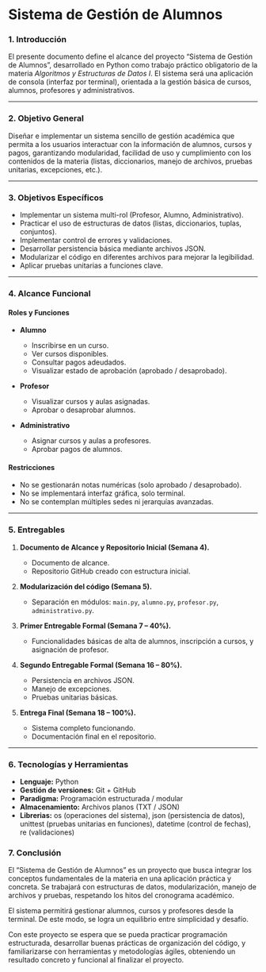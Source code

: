 # Sistema de Gestión de Alumnos

### 1. **Introducción**

El presente documento define el alcance del proyecto “Sistema de Gestión de Alumnos”, desarrollado en Python como trabajo práctico obligatorio de la materia *Algoritmos y Estructuras de Datos I*.
El sistema será una aplicación de consola (interfaz por terminal), orientada a la gestión básica de cursos, alumnos, profesores y administrativos.

---

### 2. **Objetivo General**

Diseñar e implementar un sistema sencillo de gestión académica que permita a los usuarios interactuar con la información de alumnos, cursos y pagos, garantizando modularidad, facilidad de uso y cumplimiento con los contenidos de la materia (listas, diccionarios, manejo de archivos, pruebas unitarias, excepciones, etc.).

---

### 3. **Objetivos Específicos**

* Implementar un sistema multi-rol (Profesor, Alumno, Administrativo).
* Practicar el uso de estructuras de datos (listas, diccionarios, tuplas, conjuntos).
* Implementar control de errores y validaciones.
* Desarrollar persistencia básica mediante archivos JSON.
* Modularizar el código en diferentes archivos para mejorar la legibilidad.
* Aplicar pruebas unitarias a funciones clave.

---

### 4. **Alcance Funcional**

#### **Roles y Funciones**

* **Alumno**

  * Inscribirse en un curso.
  * Ver cursos disponibles.
  * Consultar pagos adeudados.
  * Visualizar estado de aprobación (aprobado / desaprobado).
* **Profesor**

  * Visualizar cursos y aulas asignadas.
  * Aprobar o desaprobar alumnos.
* **Administrativo**

  * Asignar cursos y aulas a profesores.
  * Aprobar pagos de alumnos.

#### **Restricciones**

* No se gestionarán notas numéricas (solo aprobado / desaprobado).
* No se implementará interfaz gráfica, solo terminal.
* No se contemplan múltiples sedes ni jerarquías avanzadas.

---

### 5. **Entregables**

1. **Documento de Alcance y Repositorio Inicial (Semana 4).**

   * Documento de alcance.
   * Repositorio GitHub creado con estructura inicial.

2. **Modularización del código (Semana 5).**

   * Separación en módulos: `main.py`, `alumno.py`, `profesor.py`, `administrativo.py`.

3. **Primer Entregable Formal (Semana 7 – 40%).**

   * Funcionalidades básicas de alta de alumnos, inscripción a cursos, y asignación de profesor.

4. **Segundo Entregable Formal (Semana 16 – 80%).**

   * Persistencia en archivos JSON.
   * Manejo de excepciones.
   * Pruebas unitarias básicas.

5. **Entrega Final (Semana 18 – 100%).**

   * Sistema completo funcionando.
   * Documentación final en el repositorio.

---

### 6. **Tecnologías y Herramientas**

* **Lenguaje:** Python
* **Gestión de versiones:** Git + GitHub
* **Paradigma:** Programación estructurada / modular
* **Almacenamiento:** Archivos planos (TXT / JSON)
* **Librerias:** os (operaciones del sistema), json (persistencia de datos), unittest (pruebas unitarias en funciones), datetime (control de fechas), re (validaciones)

### 7. Conclusión

El “Sistema de Gestión de Alumnos” es un proyecto que busca integrar los conceptos fundamentales de la materia en una aplicación práctica y concreta. Se trabajará con estructuras de datos, modularización, manejo de archivos y pruebas, respetando los hitos del cronograma académico.

El sistema permitirá gestionar alumnos, cursos y profesores desde la terminal. De este modo, se logra un equilibrio entre simplicidad y desafío.

Con este proyecto se espera que se pueda practicar programación estructurada, desarrollar buenas prácticas de organización del código, y familiarizarse con herramientas y metodologías ágiles, obteniendo un resultado concreto y funcional al finalizar el proyecto.
